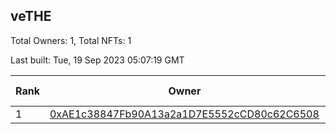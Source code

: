 ## veTHE

Total Owners: 1, Total NFTs: 1

Last built: Tue, 19 Sep 2023 05:07:19 GMT

| Rank | Owner | Voting Power | Influence | NFTs Id |
| --- | --- | --- | --- | --- |
  | 1 | [0xAE1c38847Fb90A13a2a1D7E5552cCD80c62C6508](https://debank.com/profile/0xAE1c38847Fb90A13a2a1D7E5552cCD80c62C6508?chain=bsc) | 2,499,472.051 | 3.40496% | 1 |
